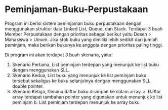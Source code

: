 # Peminjaman-Buku-Perpustakaan
Program ini berisi sistem peminjaman buku perpustakaan dengan menggunakan struktur data Linked List, Queue, dan Stack. Terdapat 3 buah Member Perpustakaan dengan prioritas sebagai berikut yaitu Dosen > Mahasiswa > Umum. Jika stok buku yang dimiliki lebih sedikit dari jumlah peminjam, maka berikan bukunya ke anggota dengan prioritas paling tinggi.

Di program ini akan terdapat 3 buah skenario, yaitu:
1. Skenario Pertama, List peminjam terdepan  yang menunjuk ke list buku dengan menggunakan SLL.
2. Skenario Kedua, List buku yang menunjuk ke list peminjam buku tersebut sekaligus ke buku selanjutnya dengan menggunakan SLL double pointer.
3. Skenario Ketiga, Dimana daftar buku disimpan ke dalam array. 
a. Daftar array terdapat tambahan pointer yang digunakan untuk menunjuk ke list peminjam
b. List peminjam terdepan menunjuk ke array buku
